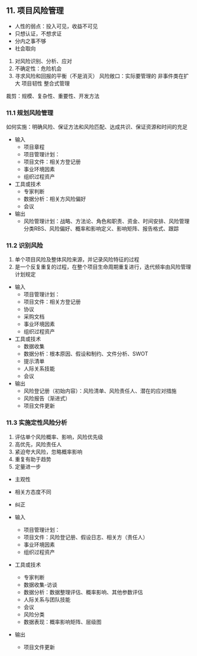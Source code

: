 ## 11. 项目风险管理
* 人性的弱点：投入可见，收益不可见
* 只想认证，不想求证
* 分内之事不够
* 社会取向
1. 对风险识别、分析、应对
2. 不确定性：危险机会
3. 寻求风险和回报的平衡（不是消灭）
风险敞口：实际要管理的
非事件类在扩大
项目韧性
整合式管理

裁剪：规模、复杂性、重要性、开发方法
### 11.1 规划风险管理
如何实施：明确风险、保证方法和风险匹配、达成共识、保证资源和时间的充足
* 输入
  * 项目章程
  * 项目管理计划：
  * 项目文件：相关方登记册
  * 事业环境因素
  * 组织过程资产
* 工具或技术
  * 专家判断
  * 数据分析：相关方风险偏好
  * 会议
* 输出
  * 风险管理计划：战略、方法论、角色和职责、资金、时间安排、风险管理分类RBS、风险偏好、概率和影响定义、影响矩阵、报告格式、跟踪

### 11.2 识别风险
1. 单个项目风险及整体风险来源，并记录风险特征的过程
2. 是一个反复重复的过程，在整个项目生命周期重复进行，迭代频率由风险管理计划规定
* 输入
  * 项目管理计划：
  * 项目文件：相关方登记册
  * 协议
  * 采购文档
  * 事业环境因素
  * 组织过程资产
* 工具或技术
  * 数据收集
  * 数据分析：根本原因、假设和制约、文件分析、SWOT
  * 提示清单
  * 人际关系技能
  * 会议
* 输出
  * 风险登记册（初始内容）：风险清单、风险责任人、潜在的应对措施
  * 风险报告（渐进式）
  * 项目文件更新


### 11.3 实施定性风险分析
1. 评估单个风险概率、影响，风险优先级
2. 高优先，风险责任人
3. 紧迫夸大风险，忽略概率影响
4. 重复有助于趋势
5. 定量进一步

* 主观性
* 相关方态度不同
* 纠正


* 输入
  * 项目管理计划：
  * 项目文件：风险登记册、假设日志、相关方（责任人）
  * 事业环境因素
  * 组织过程资产
* 工具或技术
  * 专家判断
  * 数据收集-访谈
  * 数据分析：数据整理评估、概率影响、其他参数评估
  * 人际关系与团队技能
  * 会议
  * 风险分类
  * 数据表现：概率影响矩阵、层级图
* 输出
  * 项目文件更新